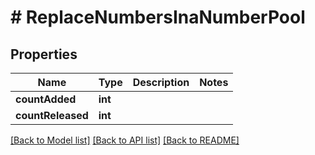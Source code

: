 # # ReplaceNumbersInaNumberPool

## Properties

Name | Type | Description | Notes
------------ | ------------- | ------------- | -------------
**countAdded** | **int** |  |
**countReleased** | **int** |  |

[[Back to Model list]](../../README.md#models) [[Back to API list]](../../README.md#endpoints) [[Back to README]](../../README.md)
